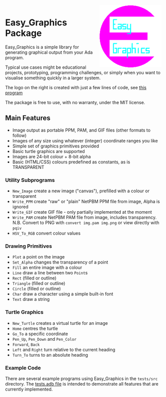 <a>
   <img src="doc/logo.gif" align="right" alt="Easy_Graphics Logo, generated by Easy_Graphics!">
</a>

# Easy_Graphics Package

Easy_Graphics is a simple library for generating graphical output from your Ada program.

Typical use cases might be educational projects, prototyping, programming challenges, or
simply when you want to visualise something quickly in a larger system.

The logo on the right is created with just a few lines of code, see [this program](<tests/src/create_logo.adb>)

The package is free to use, with no warranty, under the MIT license.

## Main Features

* Image output as portable PPM, PAM, and GIF files (other formats to follow)
* Images of any size using whatever (integer) coordinate ranges you like
* Simple set of graphics primitives provided
* Basic turtle graphics are supported
* Images are 24-bit colour + 8-bit alpha
* Basic (HTML/CSS) colours predefined as constants, as is TRANSPARENT

### Utility Subprograms
* `New_Image` create a new image ("canvas"), prefilled with a colour or transparent
* `Write_PPM` create "raw" or "plain" NetPBM PPM file from image, Alpha is ignored
* `Write_GIF` create GIF file - only partially implemented at the moment
* `Write_PAM` create NetPBM PAM file from image, includes transparency.  N.B. Convert to PNG with `convert img.pam img.png` or view directly with `pqiv`
* `HSV_To_RGB` convert colour values


### Drawing Primitives
* `Plot` a point on the image
* `Set_Alpha` changes the transparency of a point
* `Fill` an entire image with a colour
* `Line` draw a line between two `Point`s
* `Rect` (filled or outline)
* `Triangle` (filled or outline)
* `Circle` (filled or outline)
* `Char` draw a character using a simple built-in font
* `Text` draw a string

### Turtle Graphics
* `New_Turtle` creates a virtual turtle for an image
* `Home` centres the turtle
* `Go_To` a specific coordinate
* `Pen_Up`, `Pen_Down` and `Pen_Color`
* `Forward`, `Back`
* `Left` and `Right` turn relative to the current heading
* `Turn_To` turns to an absolute heading

### Example Code
There are several example programs using Easy_Graphics in the `tests/src` directory.
The [tests.adb file](<tests/src/tests.adb>) is intended to demonstrate all features
that are currently implemented.